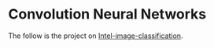 # Convolution Neural Networks

The follow is the project on [Intel-image-classification](https://github.com/BecayeSoft/Intel-images-classification/tree/main).